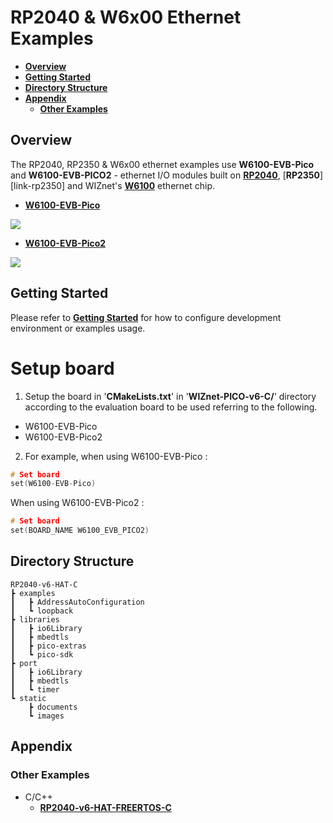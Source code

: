 # RP2040 & W6x00 Ethernet Examples

- [**Overview**](#overview)
- [**Getting Started**](#getting_started)
- [**Directory Structure**](#directory_structure)
- [**Appendix**](#appendix)
    - [**Other Examples**](#other_examples)



<a name="overview"></a>
## Overview

The RP2040, RP2350 & W6x00 ethernet examples use **W6100-EVB-Pico** and **W6100-EVB-PICO2** - ethernet I/O modules built on [**RP2040**][link-rp2040], [**RP2350**][link-rp2350] and WIZnet's [**W6100**][link-w6100] ethernet chip.

- [**W6100-EVB-Pico**][link-w6100-evb-pico]

![][link-w6100-evb-pico_main]

- [**W6100-EVB-Pico2**][link-w6100-evb-pico2]

![][link-w6100-evb-pico2_main]



<a name="getting_started"></a>
## Getting Started

Please refer to [**Getting Started**][link-getting_started] for how to configure development environment or examples usage.

# Setup board

1. Setup the board in '**CMakeLists.txt**' in '**WIZnet-PICO-v6-C/**' directory according to the evaluation board to be used referring to the following.

- W6100-EVB-Pico
- W6100-EVB-Pico2

2. For example, when using W6100-EVB-Pico :

```cpp
# Set board
set(W6100-EVB-Pico)
```

When using W6100-EVB-Pico2 :

```cpp
# Set board
set(BOARD_NAME W6100_EVB_PICO2)
```



<a name="directory_structure"></a>
## Directory Structure

```
RP2040-v6-HAT-C
┣ examples
┃   ┣ AddressAutoConfiguration
┃   ┗ loopback
┣ libraries
┃   ┣ io6Library
┃   ┣ mbedtls
┃   ┣ pico-extras
┃   ┗ pico-sdk
┣ port
┃   ┣ io6Library
┃   ┣ mbedtls
┃   ┗ timer
┗ static
    ┣ documents
    ┗ images
```



<a name="appendix"></a>
## Appendix



<a name="other_examples"></a>
### Other Examples

- C/C++
    - [**RP2040-v6-HAT-FREERTOS-C**][link-rp2040-v6-hat-freertos-c]



<!--
Link
-->

[link-rp2040]: https://www.raspberrypi.org/products/rp2040/
[link-w6100]: https://docs.wiznet.io/Product/iEthernet/W6100/overview
[link-w6100-evb-pico]: https://docs.wiznet.io/Product/iEthernet/W6100/w6100-evb-pico
[link-w6100-evb-pico_main]: https://github.com/Wiznet/RP2040-v6-HAT-C/blob/main/static/images/w6100-evb-pico_main.png
[link-w6100-evb-pico2]: https://docs.wiznet.io/Product/iEthernet/W6100/w6100-evb-pico2
[link-w6100-evb-pico2_main]: https://docs.wiznet.io/assets/images/w6100-evb-pico2-docs-0d662aa52a0089de8d06d14d756c1e12.png
[link-getting_started]: https://github.com/Wiznet/RP2040-v6-HAT-C/blob/main/static/documents/getting_started.md
[link-rp2040-v6-hat-freertos-c]: https://github.com/Wiznet/RP2040-v6-HAT-FREERTOS-C